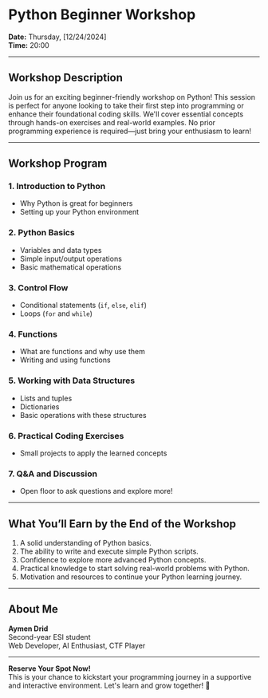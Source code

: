 # **Python Beginner Workshop**

**Date:** Thursday, [12/24/2024]  
**Time:** 20:00  

---

## **Workshop Description**

Join us for an exciting beginner-friendly workshop on Python! This session is perfect for anyone looking to take their first step into programming or enhance their foundational coding skills. We'll cover essential concepts through hands-on exercises and real-world examples. No prior programming experience is required—just bring your enthusiasm to learn!  

---

## **Workshop Program**

### 1. **Introduction to Python**
   - Why Python is great for beginners
   - Setting up your Python environment

### 2. **Python Basics**
   - Variables and data types
   - Simple input/output operations
   - Basic mathematical operations

### 3. **Control Flow**
   - Conditional statements (`if`, `else`, `elif`)
   - Loops (`for` and `while`)

### 4. **Functions**
   - What are functions and why use them
   - Writing and using functions

### 5. **Working with Data Structures**
   - Lists and tuples
   - Dictionaries
   - Basic operations with these structures

### 6. **Practical Coding Exercises**
   - Small projects to apply the learned concepts

### 7. **Q&A and Discussion**
   - Open floor to ask questions and explore more!

---

## **What You’ll Earn by the End of the Workshop**

1. A solid understanding of Python basics.
2. The ability to write and execute simple Python scripts.
3. Confidence to explore more advanced Python concepts.
4. Practical knowledge to start solving real-world problems with Python.
5. Motivation and resources to continue your Python learning journey.

---

## **About Me**

**Aymen Drid**  
Second-year ESI student  
Web Developer, AI Enthusiast, CTF Player  

---

**Reserve Your Spot Now!**  
This is your chance to kickstart your programming journey in a supportive and interactive environment. Let's learn and grow together! 🚀


